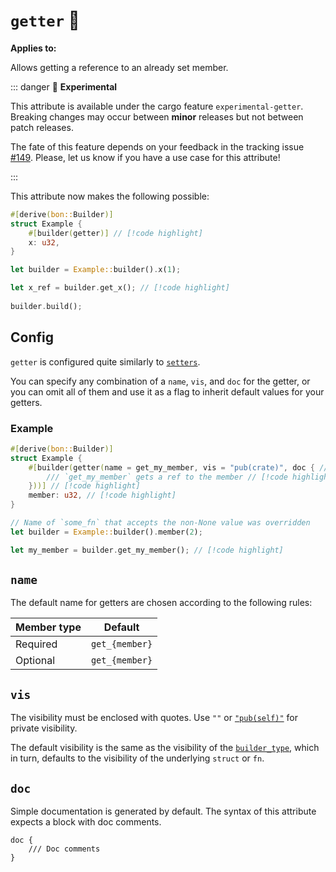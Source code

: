 # `getter` :microscope:

**Applies to:** <Badge type="warning" text="struct fields"/> <Badge type="warning" text="function arguments"/> <Badge type="warning" text="method arguments"/>

Allows getting a reference to an already set member.

::: danger 🔬 **Experimental**

This attribute is available under the cargo feature `experimental-getter`. Breaking changes may occur between **minor** releases but not between patch releases.

The fate of this feature depends on your feedback in the tracking issue [#149](https://github.com/elastio/bon/issues/221). Please, let us know if you have a use case for this attribute!

:::

This attribute now makes the following possible:

```rust
#[derive(bon::Builder)]
struct Example {
    #[builder(getter)] // [!code highlight]
    x: u32,
}

let builder = Example::builder().x(1);

let x_ref = builder.get_x(); // [!code highlight]
    
builder.build();
```

## Config

`getter` is configured quite similarly to [`setters`](./setters).

You can specify any combination of a `name`, `vis`, and `doc` for the getter, or you can omit all of them and use it as a flag to inherit default values for your getters.

### Example

```rust
#[derive(bon::Builder)]
struct Example {
    #[builder(getter(name = get_my_member, vis = "pub(crate)", doc { // [!code highlight]
        /// `get_my_member` gets a ref to the member // [!code highlight]
    }))] // [!code highlight]
    member: u32, // [!code highlight]
}

// Name of `some_fn` that accepts the non-None value was overridden
let builder = Example::builder().member(2);

let my_member = builder.get_my_member(); // [!code highlight]
```

## `name`

The default name for getters are chosen according to the following rules:

| Member type | Default                                                   |
| ----------- | --------------------------------------------------------- |
| Required    | `get_{member}`                                            |
| Optional    | `get_{member}`                                            |

## `vis`

The visibility must be enclosed with quotes. Use `""` or [`"pub(self)"`](https://doc.rust-lang.org/reference/visibility-and-privacy.html#pubin-path-pubcrate-pubsuper-and-pubself) for private visibility.

The default visibility is the same as the visibility of the [`builder_type`](../top-level/builder_type#vis), which in turn, defaults to the visibility of the underlying `struct` or `fn`.

## `doc`

Simple documentation is generated by default. The syntax of this attribute expects a block with doc comments.

```attr
doc {
    /// Doc comments
}
```

